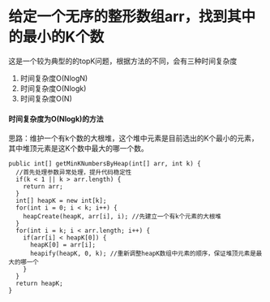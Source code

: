 # 给定一个无序的整形数组arr，找到其中的最小的K个数
这是一个较为典型的的topK问题，根据方法的不同，会有三种时间复杂度
1. 时间复杂度O(NlogN)
2. 时间复杂度O(Nlogk)
3. 时间复杂度O(N)

#### 时间复杂度为O(Nlogk)的方法
思路：维护一个有k个数的大根堆，这个堆中元素是目前选出的K个最小的元素，其中堆顶元素是这K个数中最大的哪一个数。
```
public int[] getMinKNumbersByHeap(int[] arr, int k) {
  //首先处理参数异常处理，提升代码稳定性
  if(k < 1 || k > arr.length) {
    return arr;
  }
  int[] heapK = new int[k];
  for(int i = 0; i < k; i++) {
    heapCreate(heapK, arr[i], i); //先建立一个有k个元素的大根堆
  }
  for(int i = k; i < arr.length; i++) {
    if(arr[i] < heapK[0]) {
      heapK[0] = arr[i];
      heapify(heapK, 0, k); //重新调整heapK数组中元素的顺序，保证堆顶元素是最大的哪一个
    }
  }
  return heapK;
}
```
